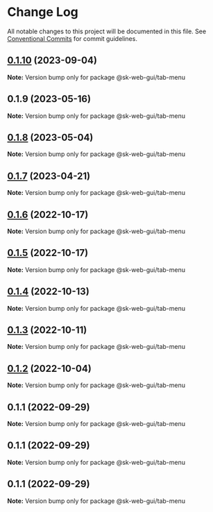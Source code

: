 # Change Log

All notable changes to this project will be documented in this file.
See [Conventional Commits](https://conventionalcommits.org) for commit guidelines.

## [0.1.10](https://github.com/Sundsvallskommun/web-shared-components/compare/@sk-web-gui/tab-menu@0.1.9...@sk-web-gui/tab-menu@0.1.10) (2023-09-04)

**Note:** Version bump only for package @sk-web-gui/tab-menu

## 0.1.9 (2023-05-16)

**Note:** Version bump only for package @sk-web-gui/tab-menu

## [0.1.8](https://github.com/Sundsvallskommun/web-shared-components/compare/@sk-web-gui/tab-menu@0.1.7...@sk-web-gui/tab-menu@0.1.8) (2023-05-04)

**Note:** Version bump only for package @sk-web-gui/tab-menu

## [0.1.7](https://github.com/Sundsvallskommun/web-shared-components/compare/@sk-web-gui/tab-menu@0.1.6...@sk-web-gui/tab-menu@0.1.7) (2023-04-21)

**Note:** Version bump only for package @sk-web-gui/tab-menu

## [0.1.6](https://github.com/Sundsvallskommun/web-shared-components/compare/@sk-web-gui/tab-menu@0.1.5...@sk-web-gui/tab-menu@0.1.6) (2022-10-17)

**Note:** Version bump only for package @sk-web-gui/tab-menu

## [0.1.5](https://github.com/Sundsvallskommun/web-shared-components/compare/@sk-web-gui/tab-menu@0.1.4...@sk-web-gui/tab-menu@0.1.5) (2022-10-17)

**Note:** Version bump only for package @sk-web-gui/tab-menu

## [0.1.4](https://github.com/Sundsvallskommun/web-shared-components/compare/@sk-web-gui/tab-menu@0.1.3...@sk-web-gui/tab-menu@0.1.4) (2022-10-13)

**Note:** Version bump only for package @sk-web-gui/tab-menu

## [0.1.3](https://github.com/Sundsvallskommun/web-shared-components/compare/@sk-web-gui/tab-menu@0.1.2...@sk-web-gui/tab-menu@0.1.3) (2022-10-11)

**Note:** Version bump only for package @sk-web-gui/tab-menu

## [0.1.2](https://github.com/Sundsvallskommun/web-shared-components/compare/@sk-web-gui/tab-menu@0.1.1...@sk-web-gui/tab-menu@0.1.2) (2022-10-04)

**Note:** Version bump only for package @sk-web-gui/tab-menu

## 0.1.1 (2022-09-29)

**Note:** Version bump only for package @sk-web-gui/tab-menu

## 0.1.1 (2022-09-29)

**Note:** Version bump only for package @sk-web-gui/tab-menu

## 0.1.1 (2022-09-29)

**Note:** Version bump only for package @sk-web-gui/tab-menu

